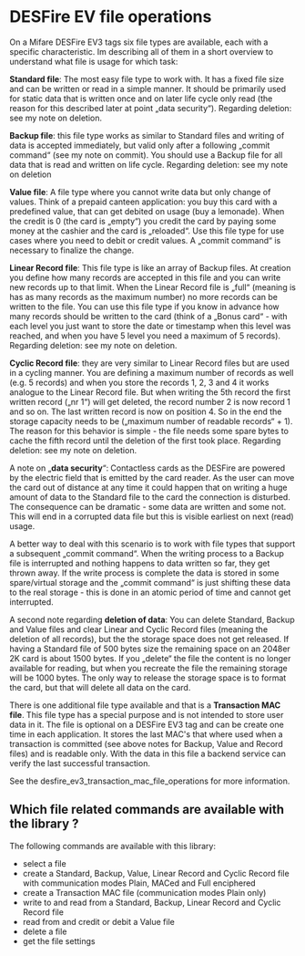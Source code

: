 # DESFire EV file operations

On a Mifare DESFire EV3 tags six file types are available, each with a specific characteristic. Im describing all 
of them in a short overview to understand what file is usage for which task:

**Standard file**: The most easy file type to work with. It has a fixed file size and can be written or read in a 
simple manner. It should be primarily used for static data that is written once and on later life cycle only read 
(the reason for this described later at point „data security“). Regarding deletion: see my note on deletion.

**Backup file**: this file type works as similar to Standard files and writing of data is accepted immediately, but 
valid only after a following „commit command“ (see my note on commit). You should use a Backup file for all data 
that is read and written on life cycle. Regarding deletion: see my note on deletion

**Value file**: A file type where you cannot write data but only change of values. Think of a prepaid canteen application: 
you buy this card with a predefined value, that can get debited on usage (buy a lemonade). When the credit is 0 
(the card is „empty“) you credit the card by paying some money at the cashier and the card is „reloaded“. Use this file 
type for use cases where you need to debit or credit values. A „commit command“ is necessary to finalize the change.

**Linear Record file**: This file type is like an array of Backup files. At creation you define how many records are accepted 
in this file and you can write new records up to that limit. When the Linear Record file is „full“ (meaning is has as many 
records as the maximum number) no more records can be written to the file. You can use this file type if you know in advance 
how many records should be written to the card (think of a „Bonus card“ - with each level you just want to store the date or 
timestamp when this level was reached, and when you have 5 level you need a maximum of 5 records). Regarding deletion: see my 
note on deletion.

**Cyclic Record file**: they are very similar to Linear Record files but are used in a cycling manner. You are defining a 
maximum number of records as well (e.g. 5 records) and when you store the records 1, 2, 3 and 4 it works analogue to the Linear 
Record file. But when writing the 5th record the first written record („nr 1“) will get deleted, the record number 2 is now 
record 1 and so on. The last written record is now on position 4. So in the end the storage capacity needs to be („maximum 
number of readable records“ + 1). The reason for this behavior is simple - the file needs some spare bytes to cache the fifth 
record until the deletion of the first took place. Regarding deletion: see my note on deletion.

A note on „**data security**“: Contactless cards as the DESFire are powered by the electric field that is emitted by the card reader. 
As the user can move the card out of distance at any time it could happen that on writing a huge amount of data to the Standard 
file to the card the connection is disturbed. The consequence can be dramatic - some data are written and some not. This will 
end in a corrupted data file but this is visible earliest on next (read) usage.

A better way to deal with this scenario is to work with file types that support a subsequent „commit command“. When the writing 
process to a Backup file is interrupted and nothing happens to data written so far, they get thrown away. If the write process 
is complete the data is stored in some spare/virtual storage and the „commit command“ is just shifting these data to the real 
storage - this is done in an atomic period of time and cannot get interrupted.

A second note regarding **deletion of data**: You can delete Standard, Backup and Value files and clear Linear and Cyclic Record 
files (meaning the deletion of all records), but the the storage space does not get released. If having a Standard file of 500 
bytes size the remaining space on an 2048er 2K card is about 1500 bytes. If you „delete“ the file the content is no longer available 
for reading, but when you recreate the file the remaining storage will be 1000 bytes. The only way to release the storage space is 
to format the card, but that will delete all data on the card. 

There is one additional file type available and that is a **Transaction MAC file**. This file type has a special purpose and is not 
intended to store user data in it. The file is optional on a DESFire EV3 tag and can be create one time in each application. It stores 
the last MAC's that where used when a transaction is committed (see above notes for Backup, Value and Record files) and is readable 
only. With the data in this file a backend service can verify the last successful transaction.

See the desfire_ev3_transaction_mac_file_operations for more information.

## Which file related commands are available with the library ?

The following commands are available with this library:

- select a file
- create a Standard, Backup, Value, Linear Record and Cyclic Record file with communication modes Plain, MACed and Full enciphered 
- create a Transaction MAC file (communication modes Plain only)
- write to and read from a Standard, Backup, Linear Record and Cyclic Record file
- read from and credit or debit a Value file
- delete a file
- get the file settings














